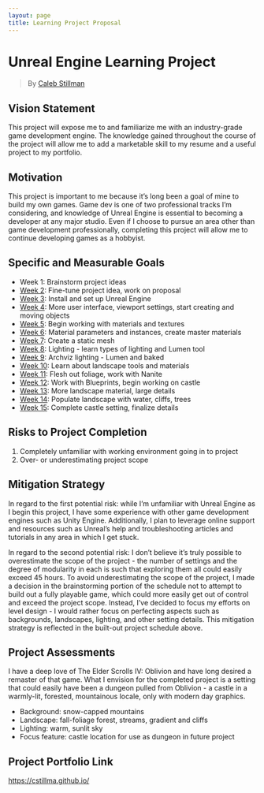 ```yaml
---
layout: page
title: Learning Project Proposal
---
```


# Unreal Engine Learning Project

> By [Caleb Stillman](https://cstillma.github.io/)

## Vision Statement
This project will expose me to and familiarize me with an industry-grade game development engine. The knowledge gained throughout the course of the project will allow me to add a marketable skill to my resume and a useful project to my portfolio. 

## Motivation
This project is important to me because it’s long been a goal of mine to build my own games. Game dev is one of two professional tracks I’m considering, and knowledge of Unreal Engine is essential to becoming a developer at any major studio. Even if I choose to pursue an area other than game development professionally, completing this project will allow me to continue developing games as a hobbyist.

## Specific and Measurable Goals
- Week 1:	Brainstorm project ideas 
- [Week 2](2025-01-23-Weekly-Update-1.md):	Fine-tune project idea, work on proposal 
- [Week 3](2025-01-31-Weekly-Update-2.md):	Install and set up Unreal Engine
- [Week 4](2025-02-06-Weekly-Update-3.md):	More user interface, viewport settings, start creating and moving objects
- [Week 5](2025-02-13-Weekly-Update-4.md):	Begin working with materials and textures
- [Week 6](2025-02-20-Weekly-Update-5.md):	Material parameters and instances, create master materials
- [Week 7](2025-02-27-Weekly-Update-6.md):	Create a static mesh
- [Week 8](2025-03-06-Weekly-Update-7.md):	Lighting - learn types of lighting and Lumen tool
- [Week 9](2025-03-13-Weekly-Update-8.md):	Archviz lighting - Lumen and baked 
- [Week 10](2025-03-20-Weekly-Update-9.md):	Learn about landscape tools and materials
- [Week 11](2025-03-27-Weekly-Update-10.md):	Flesh out foliage, work with Nanite
- [Week 12](2025-04-03-Weekly-Update-11.md):	Work with Blueprints, begin working on castle
- [Week 13](2025-04-10-Weekly-Update-12.md):	More landscape material, large details
- [Week 14](2025-04-17-Weekly-Update-13.md):	Populate landscape with water, cliffs, trees
- [Week 15](2025-04-24-Weekly-Update-14.md):	Complete castle setting, finalize details

## Risks to Project Completion
1. Completely unfamiliar with working environment going in to project
2. Over- or underestimating project scope

## Mitigation Strategy
In regard to the first potential risk: while I’m unfamiliar with Unreal Engine as I begin this project, I have some experience with other game development engines such as Unity Engine. Additionally, I plan to leverage online support and resources such as Unreal’s help and troubleshooting articles and tutorials in any area in which I get stuck. 

In regard to the second potential risk: I don’t believe it’s truly possible to overestimate the scope of the project - the number of settings and the degree of modularity in each is such that exploring them all could easily exceed 45 hours. To avoid underestimating the scope of the project, I made a decision in the brainstorming portion of the schedule not to attempt to build out a fully playable game, which could more easily get out of control and exceed the project scope. Instead, I’ve decided to focus my efforts on level design - I would rather focus on perfecting aspects such as backgrounds, landscapes, lighting, and other setting details. This mitigation strategy is reflected in the built-out project schedule above. 

## Project Assessments
I have a deep love of The Elder Scrolls IV: Oblivion and have long desired a remaster of that game. What I envision for the completed project is a setting that could easily have been a dungeon pulled from Oblivion - a castle in a warmly-lit, forested, mountainous locale, only with modern day graphics. 

- Background: snow-capped mountains
- Landscape: fall-foliage forest, streams, gradient and cliffs
- Lighting: warm, sunlit sky
- Focus feature: castle location for use as dungeon in future project

## Project Portfolio Link
https://cstillma.github.io/ 
